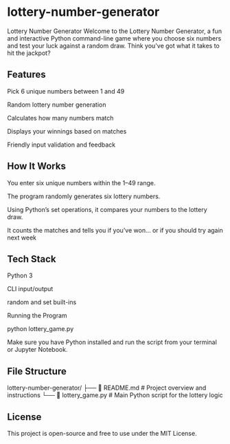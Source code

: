 # lottery-number-generator
Lottery Number Generator
Welcome to the Lottery Number Generator, a fun and interactive Python command-line game where you choose six numbers and test your luck against a random draw. Think you've got what it takes to hit the jackpot?

## Features
Pick 6 unique numbers between 1 and 49

Random lottery number generation

Calculates how many numbers match

Displays your winnings based on matches

Friendly input validation and feedback

## How It Works
You enter six unique numbers within the 1–49 range.

The program randomly generates six lottery numbers.

Using Python’s set operations, it compares your numbers to the lottery draw.

It counts the matches and tells you if you’ve won… or if you should try again next week

## Tech Stack
Python 3

CLI input/output

random and set built-ins

Running the Program

python lottery_game.py

Make sure you have Python installed and run the script from your terminal or Jupyter Notebook.

## File Structure

lottery-number-generator/
├── 📄 README.md             # Project overview and instructions
└── 🐍 lottery_game.py       # Main Python script for the lottery logic


## License
This project is open-source and free to use under the MIT License.




